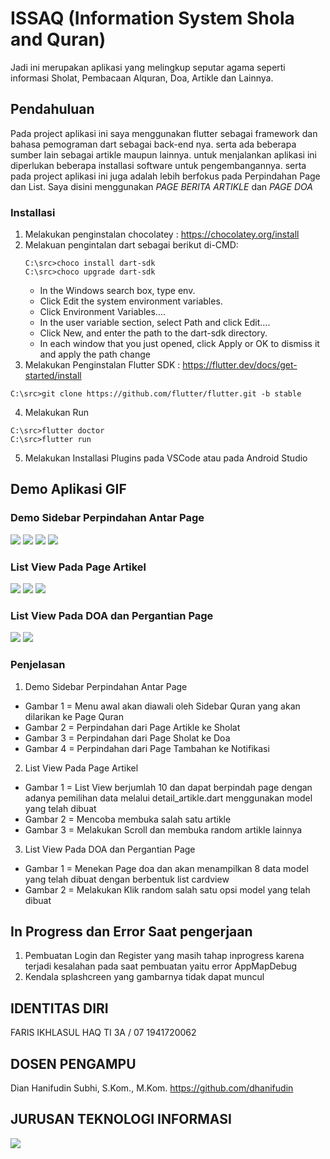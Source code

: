 # ISSAQ (Information System Shola and Quran)

Jadi ini merupakan aplikasi yang melingkup seputar agama seperti informasi Sholat, Pembacaan Alquran, Doa, Artikle dan Lainnya.

## Pendahuluan

Pada project aplikasi ini saya menggunakan flutter sebagai framework dan bahasa pemograman dart sebagai back-end nya. serta ada beberapa sumber lain sebagai artikle maupun lainnya. untuk menjalankan aplikasi ini diperlukan beberapa installasi software untuk pengembangannya.
serta pada project aplikasi ini juga adalah lebih berfokus pada Perpindahan Page dan List. Saya disini menggunakan *PAGE BERITA ARTIKLE* dan *PAGE DOA*

### Installasi

1. Melakukan penginstalan chocolatey : https://chocolatey.org/install
2. Melakuan pengintalan dart sebagai berikut di-CMD:
   ```
   C:\src>choco install dart-sdk
   C:\src>choco upgrade dart-sdk
   ```
      - In the Windows search box, type env.
      - Click Edit the system environment variables.
      - Click Environment Variables….
      - In the user variable section, select Path and click Edit…. 
      - Click New, and enter the path to the dart-sdk directory.
      - In each window that you just opened, click Apply or OK to dismiss it and apply the path change
3. Melakukan Penginstalan Flutter SDK : https://flutter.dev/docs/get-started/install
  ```
  C:\src>git clone https://github.com/flutter/flutter.git -b stable
  ```
4. Melakukan Run
 ```
C:\src>flutter doctor
C:\src>flutter run

```
5. Melakukan Installasi Plugins pada VSCode atau pada Android Studio

## Demo Aplikasi GIF

### Demo Sidebar Perpindahan Antar Page
![](gif/sidebarcek11.gif)
   ![](gif/sidebarcek22.gif)
   ![](gif/sidebarcek33.gif)
   ![](gif/sidebarcek44.gif)


### List View Pada Page Artikel
![](gif/listcek1.gif)
   ![](gif/listcek2.gif)
   ![](gif/listcek3.gif)


### List View Pada DOA dan Pergantian Page
![](gif/listcekdoa11.gif)
   ![](gif/listcekdoa22.gif)


### Penjelasan

1. Demo Sidebar Perpindahan Antar Page

* Gambar 1 = Menu awal akan diawali oleh Sidebar Quran yang akan dilarikan ke Page Quran
* Gambar 2 = Perpindahan dari Page Artikle ke Sholat
* Gambar 3 = Perpindahan dari Page Sholat ke Doa
* Gambar 4 = Perpindahan dari Page Tambahan ke Notifikasi

2. List View Pada Page Artikel

* Gambar 1 = List View berjumlah 10 dan dapat berpindah page dengan adanya pemilihan data melalui detail_artikle.dart menggunakan model yang telah dibuat
* Gambar 2 = Mencoba membuka salah satu artikle
* Gambar 3 = Melakukan Scroll dan membuka random artikle lainnya

3. List View Pada DOA dan Pergantian Page

* Gambar 1 = Menekan  Page doa dan akan menampilkan 8 data model yang telah dibuat dengan berbentuk list cardview
* Gambar 2 = Melakukan Klik random salah satu opsi model yang telah dibuat

## In Progress dan Error Saat pengerjaan

1. Pembuatan Login dan Register yang masih tahap inprogress karena terjadi kesalahan pada saat pembuatan yaitu error AppMapDebug
2. Kendala splashcreen yang gambarnya tidak dapat muncul

## IDENTITAS DIRI

FARIS IKHLASUL HAQ
TI 3A / 07
1941720062

## DOSEN PENGAMPU
Dian Hanifudin Subhi, S.Kom., M.Kom.
https://github.com/dhanifudin


## JURUSAN TEKNOLOGI INFORMASI
![](gif/JTI.PNG)
